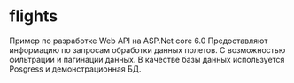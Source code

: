 # flights

Пример по разработке Web API на ASP.Net core 6.0
Предоставляют информацию по запросам обработки данных полетов. С возможностью фильтрации и пагинации данных.
В качестве базы данных используется Posgress и демонстрационная БД.
